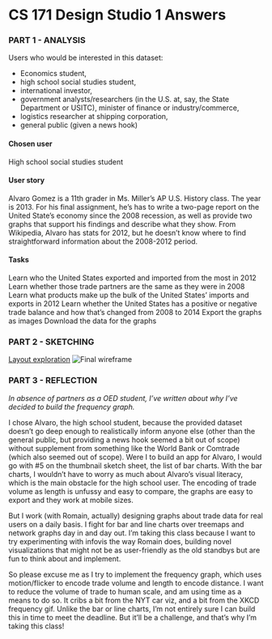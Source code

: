 # CS 171 Design Studio 1 Answers
### PART 1 - ANALYSIS
Users who would be interested in this dataset:
* Economics student,
* high school social studies student,
* international investor,
* government analysts/researchers (in the U.S. at, say, the State Department or USITC), minister of finance or industry/commerce,
* logistics researcher at shipping corporation,
* general public (given a news hook)

#### Chosen user
High school social studies student

#### User story
Alvaro Gomez is a 11th grader in Ms. Miller’s AP U.S. History class. The year is 2013. For his final assignment, he’s has to write a two-page report on the United State’s economy since the 2008 recession, as well as provide two graphs that support his findings and describe what they show. From Wikipedia, Alvaro has stats for 2012, but he doesn’t know where to find straightforward information about the 2008-2012 period.

#### Tasks
Learn who the United States exported and imported from the most in 2012
Learn whether those trade partners are the same as they were in 2008
Learn what products make up the bulk of the United States’ imports and exports in 2012
Learn whether the United States has a positive or negative trade balance and how that’s changed from 2008 to 2014
Export the graphs as images
Download the data for the graphs

### PART 2 - SKETCHING
[Layout exploration](/design/sketches.jpg)
![Final wireframe](/design/final_wire.jpg)

### PART 3 - REFLECTION
_In absence of partners as a OED student, I’ve written about why I’ve decided to build the frequency graph._

I chose Alvaro, the high school student, because the provided dataset doesn’t go deep enough to realistically inform anyone else (other than the general public, but providing a news hook seemed a bit out of scope) without supplement from something like the World Bank or Comtrade (which also seemed out of scope). Were I to build an app for Alvaro, I would go with #5 on the thumbnail sketch sheet, the list of bar charts. With the bar charts, I wouldn’t have to worry as much about Alvaro’s visual literacy, which is the main obstacle for the high school user. The encoding of trade volume as length is unfussy and easy to compare, the graphs are easy to export and they work at mobile sizes.

But I work (with Romain, actually) designing graphs about trade data for real users on a daily basis. I fight for bar and line charts over treemaps and network graphs day in and day out. I’m taking this class because I want to try experimenting with infovis the way Romain does, building novel visualizations that might not be as user-friendly as the old standbys but are fun to think about and implement.

So please excuse me as I try to implement the frequency graph, which uses motion/flicker to encode trade volume and length to encode distance. I want to reduce the volume of trade to human scale, and am using time as a means to do so. It cribs a bit from the NYT car viz, and a bit from the XKCD frequency gif. Unlike the bar or line charts, I’m not entirely sure I can build this in time to meet the deadline. But it’ll be a challenge, and that’s why I’m taking this class!


